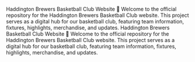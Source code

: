 Haddington Brewers Basketball Club Website 🏀
Welcome to the official repository for the Haddington Brewers Basketball Club website. This project serves as a digital hub for our basketball club, featuring team information, fixtures, highlights, merchandise, and updates.
Haddington Brewers Basketball Club Website 🏀
Welcome to the official repository for the Haddington Brewers Basketball Club website. This project serves as a digital hub for our basketball club, featuring team information, fixtures, highlights, merchandise, and updates.
